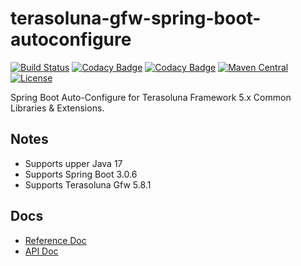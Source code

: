 # terasoluna-gfw-spring-boot-autoconfigure

[![Build Status](https://github.com/yoshikawaa/terasoluna-gfw-spring-boot-autoconfigure/actions/workflows/maven.yml/badge.svg)](https://github.com/yoshikawaa/terasoluna-gfw-spring-boot-autoconfigure/actions)
[![Codacy Badge](https://app.codacy.com/project/badge/Grade/5f1abf5acf364b589027d2697c2ecbff)](https://www.codacy.com/gh/yoshikawaa/terasoluna-gfw-spring-boot-autoconfigure/dashboard?utm_source=github.com&amp;utm_medium=referral&amp;utm_content=yoshikawaa/terasoluna-gfw-spring-boot-autoconfigure&amp;utm_campaign=Badge_Grade)
[![Codacy Badge](https://app.codacy.com/project/badge/Coverage/5f1abf5acf364b589027d2697c2ecbff)](https://www.codacy.com/gh/yoshikawaa/terasoluna-gfw-spring-boot-autoconfigure/dashboard?utm_source=github.com&utm_medium=referral&utm_content=yoshikawaa/terasoluna-gfw-spring-boot-autoconfigure&utm_campaign=Badge_Coverage)
[![Maven Central](https://img.shields.io/maven-central/v/io.github.yoshikawaa.gfw.spring.boot/terasoluna-gfw-spring-boot-autoconfigure.svg)](https://repo.maven.apache.org/maven2/io/github/yoshikawaa/gfw/spring/boot/terasoluna-gfw-spring-boot-autoconfigure/)
[![License](https://img.shields.io/badge/license-Apache%202-blue.svg?style=flat)](https://github.com/yoshikawaa/terasoluna-gfw-spring-boot-autoconfigure/blob/main/LICENSE.txt)

Spring Boot Auto-Configure for Terasoluna Framework 5.x Common Libraries & Extensions.

## Notes

* Supports upper Java 17
* Supports Spring Boot 3.0.6
* Supports Terasoluna Gfw 5.8.1

## Docs

* [Reference Doc](https://yoshikawaa.github.io/terasoluna-gfw-spring-boot-autoconfigure/)
* [API Doc](https://yoshikawaa.github.io/terasoluna-gfw-spring-boot-autoconfigure/apidocs/)
